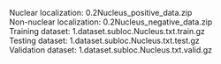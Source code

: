 Nuclear localization: 0.2Nucleus_positive_data.zip<br>
Non-nuclear localization: 0.2Nucleus_negative_data.zip<br>
Training dataset: 1.dataset.subloc.Nucleus.txt.train.gz<br>
Testing dataset: 1.dataset.subloc.Nucleus.txt.test.gz<br>
Validation dataset: 1.dataset.subloc.Nucleus.txt.valid.gz
